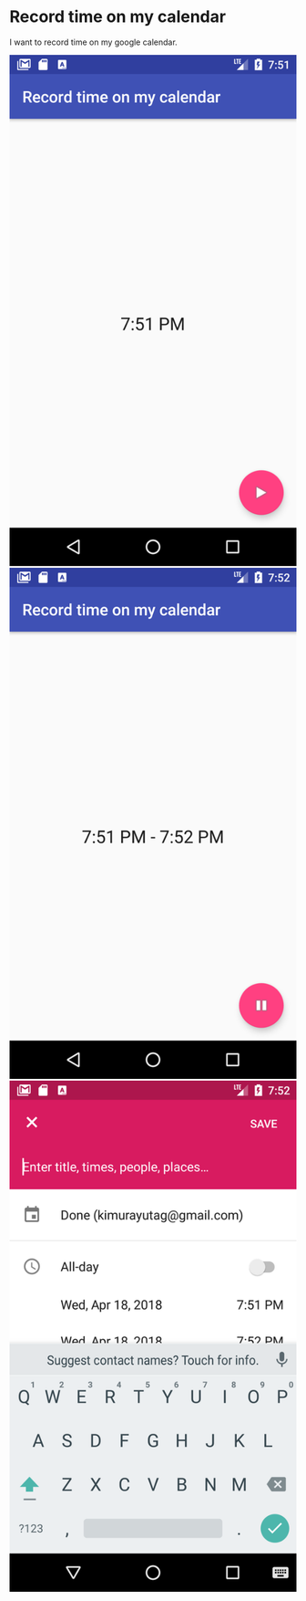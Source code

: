 # Record time on my calendar
I want to record time on my google calendar.

![Open](doc/Screenshot_1524048696.png)
![Record](doc/Screenshot_1524048725.png)
![Intent](doc/Screenshot_1524048735.png)
